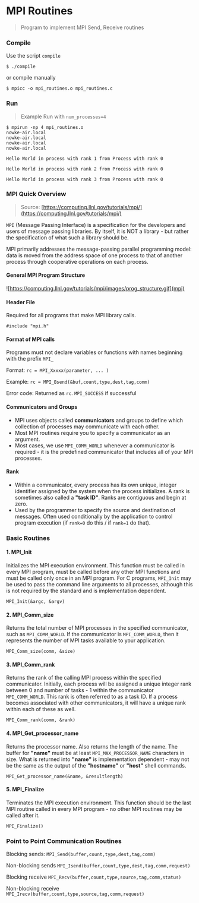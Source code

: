 # MPI Routines
> Program to implement MPI Send, Receive routines

### Compile

Use the script `compile`
```
$ ./compile
```

or compile manually
```
$ mpicc -o mpi_routines.o mpi_routines.c
```

### Run
> Example Run with `num_processes=4`

```
$ mpirun -np 4 mpi_routines.o
nowke-air.local
nowke-air.local
nowke-air.local
nowke-air.local

Hello World in process with rank 1 from Process with rank 0

Hello World in process with rank 2 from Process with rank 0

Hello World in process with rank 3 from Process with rank 0
```

### MPI Quick Overview
> Source: [https://computing.llnl.gov/tutorials/mpi/](https://computing.llnl.gov/tutorials/mpi/)

`MPI` (Message Passing Interface) is a specification for the developers and users of message passing libraries. By itself, it is NOT a library - but rather the specification of what such a library should be.

MPI primarily addresses the message-passing parallel programming model: data is moved from the address space of one process to that of another process through cooperative operations on each process.

#### General MPI Program Structure
![https://computing.llnl.gov/tutorials/mpi/images/prog_structure.gif](mpi)

#### Header File
Required for all programs that make MPI library calls.

`#include "mpi.h"`

#### Format of MPI calls

Programs must not declare variables or functions with names beginning with the prefix `MPI_`

Format: `rc = MPI_Xxxxx(parameter, ... )`

Example: `rc = MPI_Bsend(&buf,count,type,dest,tag,comm)`

Error code: Returned as `rc`. `MPI_SUCCESS` if successful

#### Communicators and Groups
* MPI uses objects called **communicators** and groups to define which collection of processes may communicate with each other.
* Most MPI routines require you to specify a communicator as an argument.
* Most cases, we use `MPI_COMM_WORLD` whenever a communicator is required - it is the predefined communicator that includes all of your MPI processes.

#### Rank
* Within a communicator, every process has its own unique, integer identifier assigned by the system when the process initializes. A rank is sometimes also called a **"task ID"**. Ranks are contiguous and begin at zero.
* Used by the programmer to specify the source and destination of messages. Often used conditionally by the application to control program execution (if `rank=0` do this / if `rank=1` do that).

### Basic Routines
#### 1. MPI_Init
Initializes the MPI execution environment. This function must be called in every MPI program, must be called before any other MPI functions and must be called only once in an MPI program. For C programs, `MPI_Init` may be used to pass the command line arguments to all processes, although this is not required by the standard and is implementation dependent.

```
MPI_Init(&argc, &argv)
```

#### 2. MPI_Comm_size
Returns the total number of MPI processes in the specified communicator, such as `MPI_COMM_WORLD`. If the communicator is `MPI_COMM_WORLD`, then it represents the number of MPI tasks available to your application.

```
MPI_Comm_size(comm, &size)
```

#### 3. MPI_Comm_rank
Returns the rank of the calling MPI process within the specified communicator. Initially, each process will be assigned a unique integer rank between 0 and number of tasks - 1 within the communicator `MPI_COMM_WORLD`. This rank is often referred to as a task ID. If a process becomes associated with other communicators, it will have a unique rank within each of these as well.

```
MPI_Comm_rank(comm, &rank)
```

#### 4. MPI_Get_processor_name
Returns the processor name. Also returns the length of the name. The buffer for **"name"** must be at least `MPI_MAX_PROCESSOR_NAME` characters in size. What is returned into **"name"** is implementation dependent - may not be the same as the output of the **"hostname"** or **"host"** shell commands.

```
MPI_Get_processor_name(&name, &resultlength)
```

#### 5. MPI_Finalize
Terminates the MPI execution environment. This function should be the last MPI routine called in every MPI program - no other MPI routines may be called after it.

```
MPI_Finalize()
```

### Point to Point Communication Routines

Blocking sends:	`MPI_Send(buffer,count,type,dest,tag,comm)`

Non-blocking sends `MPI_Isend(buffer,count,type,dest,tag,comm,request)`

Blocking receive	`MPI_Recv(buffer,count,type,source,tag,comm,status)`

Non-blocking receive	`MPI_Irecv(buffer,count,type,source,tag,comm,request)`

